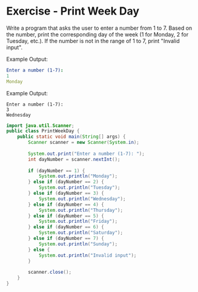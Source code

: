 # Exercise - Print Week Day

Write a program that asks the user to enter a number from 1 to 7. Based on the number, print the corresponding day of the week (1 for Monday, 2 for Tuesday, etc.). If the number is not in the range of 1 to 7, print "Invalid input".

Example Output:

```yaml
Enter a number (1-7):
1
Monday
```

Example Output:

```
Enter a number (1-7):
3
Wednesday
```

<hint title="Solution">

```java
import java.util.Scanner;
public class PrintWeekDay {
    public static void main(String[] args) {
        Scanner scanner = new Scanner(System.in);
        
        System.out.print("Enter a number (1-7): ");
        int dayNumber = scanner.nextInt();
        
        if (dayNumber == 1) {
            System.out.println("Monday");
        } else if (dayNumber == 2) {
            System.out.println("Tuesday");
        } else if (dayNumber == 3) {
            System.out.println("Wednesday");
        } else if (dayNumber == 4) {
            System.out.println("Thursday");
        } else if (dayNumber == 5) {
            System.out.println("Friday");
        } else if (dayNumber == 6) {
            System.out.println("Saturday");
        } else if (dayNumber == 7) {
            System.out.println("Sunday");
        } else {
            System.out.println("Invalid input");
        }
        
        scanner.close();
    }
}   
```